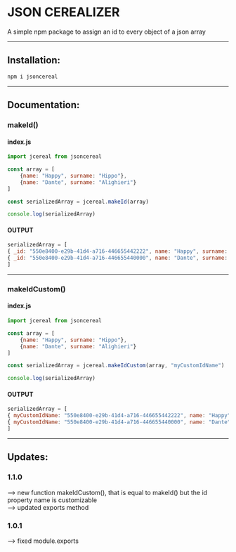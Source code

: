 # JSON CEREALIZER
A simple npm package to assign an id to every object of a json array
***
## Installation:
```bash
npm i jsoncereal
```
***
## Documentation:

### makeId() 
#### index.js
```Javascript
import jcereal from jsoncereal

const array = [
    {name: "Happy", surname: "Hippo"},
    {name: "Dante", surname: "Alighieri"}
]

const serializedArray = jcereal.makeId(array)

console.log(serializedArray)
```
#### OUTPUT

```Javascript
serializedArray = [
{ _id: "550e8400-e29b-41d4-a716-446655442222", name: "Happy", surname: "Hippo"},
{ _id: "550e8400-e29b-41d4-a716-446655440000", name: "Dante", surname: "Alighieri"}
]
```
---
### makeIdCustom() 
#### index.js
```Javascript
import jcereal from jsoncereal

const array = [
    {name: "Happy", surname: "Hippo"},
    {name: "Dante", surname: "Alighieri"}
]

const serializedArray = jcereal.makeIdCustom(array, "myCustomIdName")

console.log(serializedArray)
```
#### OUTPUT

```Javascript
serializedArray = [
{ myCustomIdName: "550e8400-e29b-41d4-a716-446655442222", name: "Happy", surname: "Hippo"},
{ myCustomIdName: "550e8400-e29b-41d4-a716-446655440000", name: "Dante", surname: "Alighieri"}
]
```
***
## Updates:

### 1.1.0

--> new function makeIdCustom(), that is equal to makeId() but the id property name is customizable
<br/>
--> updated exports method

### 1.0.1

--> fixed module.exports
